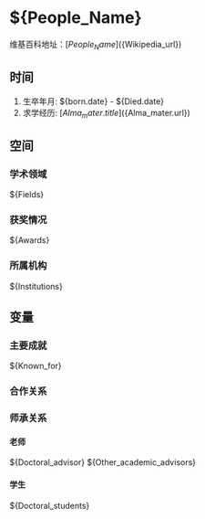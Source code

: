 # ${People_Name}
维基百科地址：[${People_Name}](${Wikipedia_url})
## 时间
1. 生卒年月: ${born.date} - ${Died.date}
2. 求学经历: [${Alma_mater.title}](${Alma_mater.url})
## 空间
### 学术领域
${Fields}
### 获奖情况
${Awards}
### 所属机构
${Institutions}
## 变量
### 主要成就
${Known_for}
### 合作关系

### 师承关系
#### 老师
${Doctoral_advisor}
${Other_academic_advisors}
#### 学生
${Doctoral_students}